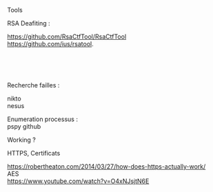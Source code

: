 Tools 

RSA Deafiting : <br />

https://github.com/RsaCtfTool/RsaCtfTool <br />
https://github.com/ius/rsatool.

<br /><br /><br />

Recherche failles  : <br/>

nikto <br/>
nesus <br/>

Enumeration processus : <br/>
pspy github <br/>




Working ? <br />

HTTPS, Certificats <br />

https://robertheaton.com/2014/03/27/how-does-https-actually-work/ <br />
AES <br/>
https://www.youtube.com/watch?v=O4xNJsjtN6E
